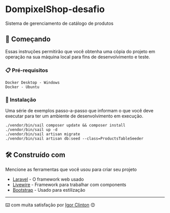 # DompixelShop-desafio

Sistema de gerenciamento de catálogo de produtos

## 🚀 Começando

Essas instruções permitirão que você obtenha uma cópia do projeto em operação na sua máquina local para fins de desenvolvimento e teste.

### 📋 Pré-requisitos

```
Docker Desktop - Windows
Docker - Ubuntu
```

### 🔧 Instalação

Uma série de exemplos passo-a-passo que informam o que você deve executar para ter um ambiente de desenvolvimento em execução.

```
./vendor/bin/sail composer update && composer install
./vendor/bin/sail up -d
./vendor/bin/sail artisan migrate
./vendor/bin/sail artisan db:seed --class=ProductsTableSeeder
```


## 🛠️ Construído com

Mencione as ferramentas que você usou para criar seu projeto

* [Laravel](https://laravel.com/docs/10.x) - O framework web usado
* [Livewire](https://laravel-livewire.com/) - Framework para trabalhar com components
* [Bootstrap](https://getbootstrap.com/docs/5.0/getting-started/introduction/) - Usado para estilização


---
⌨️ com muita satisfação por [Igor Clinton](https://github.com/IgorOliveira852) 😊
